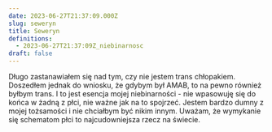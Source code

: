 ```yaml
---
date: 2023-06-27T21:37:09.000Z
slug: seweryn
title: Seweryn
definitions:
  - 2023-06-27T21:37:09Z_niebinarnosc
draft: false
---
```

Długo zastanawiałem się nad tym, czy nie jestem trans chłopakiem. Doszedłem jednak do wniosku, że gdybym był AMAB, to na pewno również byłbym trans. I to jest esencja mojej niebinarności - nie wpasowuję się do końca w żadną z płci, nie ważne jak na to spojrzeć. Jestem bardzo dumny z mojej tożsamości i nie chciałbym być nikim innym. Uważam, że wymykanie się schematom płci to najcudowniejsza rzecz na świecie.